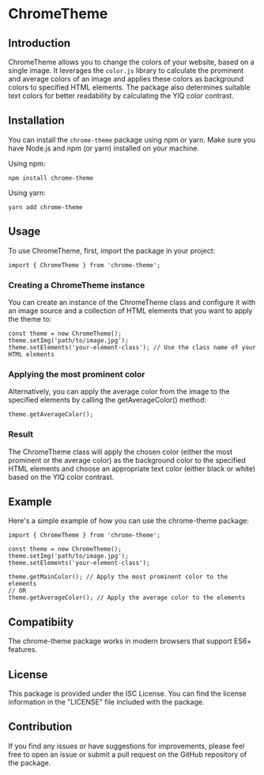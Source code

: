 # ChromeTheme 

## Introduction

ChromeTheme allows you to change the colors of your website, based on a single image. It leverages the `color.js` library to calculate the prominent and average colors of an image and applies these colors as background colors to specified HTML elements. The package also determines suitable text colors for better readability by calculating the YIQ color contrast.

## Installation

You can install the `chrome-theme` package using npm or yarn. Make sure you have Node.js and npm (or yarn) installed on your machine.

Using npm:
``` 
npm install chrome-theme
```

Using yarn:
``` 
yarn add chrome-theme
```

## Usage
To use ChromeTheme, first, import the package in your project:
``` 
import { ChromeTheme } from 'chrome-theme';
```

### Creating a ChromeTheme instance
You can create an instance of the ChromeTheme class and configure it with an image source and a collection of HTML elements that you want to apply the theme to:
``` 
const theme = new ChromeTheme();
theme.setImg('path/to/image.jpg');
theme.setElements('your-element-class'); // Use the class name of your HTML elements
```

### Applying the most prominent color
Alternatively, you can apply the average color from the image to the specified elements by calling the getAverageColor() method:
``` 
theme.getAverageColor();
```

### Result
The ChromeTheme class will apply the chosen color (either the most prominent or the average color) as the background color to the specified HTML elements and choose an appropriate text color (either black or white) based on the YIQ color contrast.

## Example
Here's a simple example of how you can use the chrome-theme package:
``` 
import { ChromeTheme } from 'chrome-theme';

const theme = new ChromeTheme();
theme.setImg('path/to/image.jpg');
theme.setElements('your-element-class');

theme.getMainColor(); // Apply the most prominent color to the elements
// OR
theme.getAverageColor(); // Apply the average color to the elements

```

## Compatibiity
The chrome-theme package works in modern browsers that support ES6+ features.

## License
This package is provided under the ISC License. You can find the license information in the "LICENSE" file included with the package.

## Contribution
If you find any issues or have suggestions for improvements, please feel free to open an issue or submit a pull request on the GitHub repository of the package.

